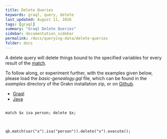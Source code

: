 ```yaml
---
title: Delete Queries
keywords: graql, query, delete
last_updated: August 11, 2016
tags: [graql]
summary: "Graql Delete Queries"
sidebar: documentation_sidebar
permalink: /docs/querying-data/delete-queries
folder: docs
---
```


A delete query will delete things bound to the specified variables for every result of the [match](./match-clause).

To follow along, or experiment further, with the examples given below, please load the *basic-genealogy.gql* file, which can be found in the *examples* directory of the Grakn installation zip, or on [Github](https://github.com/graknlabs/grakn/blob/master/grakn-dist/src/examples/basic-genealogy.gql).


<ul id="profileTabs" class="nav nav-tabs">
    <li class="active"><a href="#shell1" data-toggle="tab">Graql</a></li>
    <li><a href="#java1" data-toggle="tab">Java</a></li>
</ul>

<div class="tab-content">
<div role="tabpanel" class="tab-pane active" id="shell1">
<pre class="language-graql">
<code>
match $x isa person; delete $x;
</code>
</pre>
</div>
<div role="tabpanel" class="tab-pane" id="java1">
<pre class="language-java">
<code>
qb.match(var("x").isa("person")).delete("x").execute();
</code>
</pre>
</div> <!-- tab-pane -->
</div> <!-- tab-content -->
